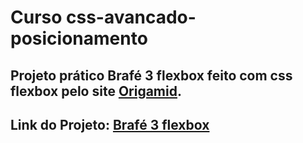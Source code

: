 # Curso css-avancado-posicionamento

## Projeto prático Brafé 3 flexbox feito com css flexbox pelo site [Origamid](https://www.origamid.com/curso/css-avancado-posicionamento).

## Link do Projeto: [Brafé 3 flexbox](https://marcelo-rafael.github.io/flexbox-brafe-3/)
